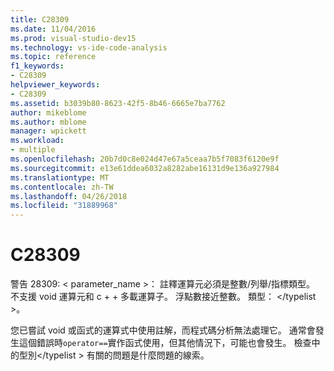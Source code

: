 ```yaml
---
title: C28309
ms.date: 11/04/2016
ms.prod: visual-studio-dev15
ms.technology: vs-ide-code-analysis
ms.topic: reference
f1_keywords:
- C28309
helpviewer_keywords:
- C28309
ms.assetid: b3039b80-8623-42f5-8b46-6665e7ba7762
author: mikeblome
ms.author: mblome
manager: wpickett
ms.workload:
- multiple
ms.openlocfilehash: 20b7d0c8e024d47e67a5ceaa7b5f7083f6120e9f
ms.sourcegitcommit: e13e61ddea6032a8282abe16131d9e136a927984
ms.translationtype: MT
ms.contentlocale: zh-TW
ms.lasthandoff: 04/26/2018
ms.locfileid: "31889968"
---
```

# <a name="c28309"></a>C28309
警告 28309: < parameter_name >： 註釋運算元必須是整數/列舉/指標類型。 不支援 void 運算元和 c + + 多載運算子。 浮點數接近整數。 類型： \</typelist >。

 您已嘗試 void 或函式的運算式中使用註解，而程式碼分析無法處理它。  通常會發生這個錯誤時`operator==`實作函式使用，但其他情況下，可能也會發生。 檢查中的型別\</typelist > 有關的問題是什麼問題的線索。
